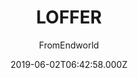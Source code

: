 ---
title: LOFFER
github: 'https://github.com/FromEndWorld/LOFFER'
demo: 'https://fromendworld.github.io/LOFFER/'
author: FromEndworld
ssg:
  - Jekyll
cms:
  - No Cms
date: 2019-06-02T06:42:58.000Z
github_branch: master
description: '博客主题 A forkable Jekyll theme with Chinese UI and document '
stale: false
---